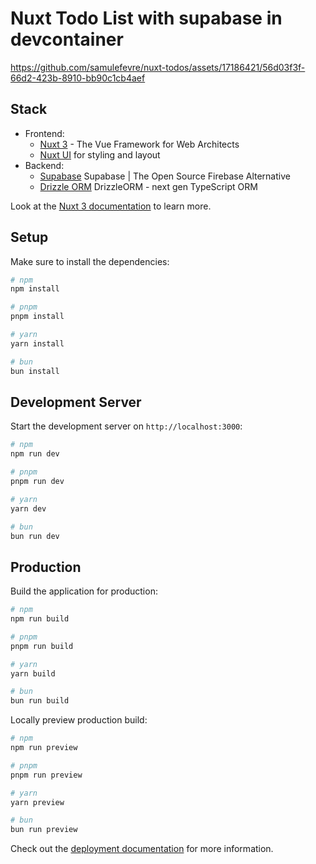 # Nuxt Todo List with supabase in devcontainer

https://github.com/samulefevre/nuxt-todos/assets/17186421/56d03f3f-66d2-423b-8910-bb90c1cb4aef

## Stack

- Frontend:
  - [Nuxt 3](https://nuxt.com/) - The Vue Framework for Web Architects
  - [Nuxt UI](https://ui.nuxt.com/) for styling and layout
- Backend:
  - [Supabase](https://supabase.com/) Supabase | The Open Source Firebase Alternative
  - [Drizzle ORM](https://orm.drizzle.team/) DrizzleORM - next gen TypeScript ORM

Look at the [Nuxt 3 documentation](https://nuxt.com/docs/getting-started/introduction) to learn more.

## Setup

Make sure to install the dependencies:

```bash
# npm
npm install

# pnpm
pnpm install

# yarn
yarn install

# bun
bun install
```

## Development Server

Start the development server on `http://localhost:3000`:

```bash
# npm
npm run dev

# pnpm
pnpm run dev

# yarn
yarn dev

# bun
bun run dev
```

## Production

Build the application for production:

```bash
# npm
npm run build

# pnpm
pnpm run build

# yarn
yarn build

# bun
bun run build
```

Locally preview production build:

```bash
# npm
npm run preview

# pnpm
pnpm run preview

# yarn
yarn preview

# bun
bun run preview
```

Check out the [deployment documentation](https://nuxt.com/docs/getting-started/deployment) for more information.
